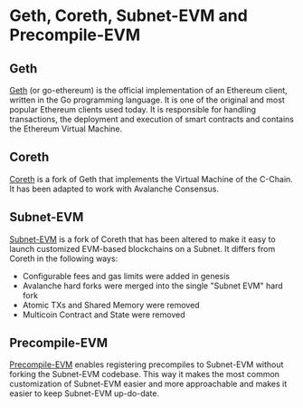 # Geth, Coreth, Subnet-EVM and Precompile-EVM

## Geth

[Geth](https://geth.ethereum.org/) (or go-ethereum) is the official implementation of an Ethereum
client, written in the Go programming language. It is one of the original and most popular Ethereum
clients used today. It is responsible for handling transactions, the deployment and execution of
smart contracts and contains the Ethereum Virtual Machine.

## Coreth

[Coreth](https://github.com/ava-labs/coreth) is a fork of Geth that implements the Virtual Machine
of the C-Chain. It has been adapted to work with Avalanche Consensus.

## Subnet-EVM

[Subnet-EVM](https://github.com/ava-labs/subnet-evm) is a fork of Coreth that has been altered to 
make it easy to launch customized EVM-based blockchains on a Subnet. It differs from Coreth in the 
following ways:

- Configurable fees and gas limits were added in genesis 
- Avalanche hard forks were merged into the single "Subnet EVM" hard fork
- Atomic TXs and Shared Memory were removed 
- Multicoin Contract and State were removed

## Precompile-EVM

[Precompile-EVM](https://github.com/ava-labs/precompile-evm) enables registering precompiles to 
Subnet-EVM without forking the Subnet-EVM codebase. This way it makes the most common customization
of Subnet-EVM easier and more approachable and makes it easier to keep Subnet-EVM up-do-date. 
